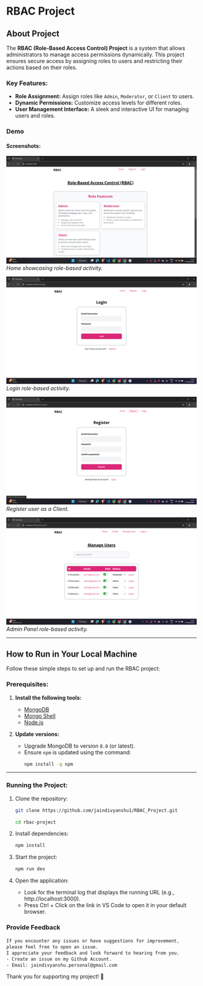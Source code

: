 # RBAC Project

## About Project

The **RBAC (Role-Based Access Control) Project** is a system that allows administrators to manage access permissions dynamically. This project ensures secure access by assigning roles to users and restricting their actions based on their roles.

### Key Features:
- **Role Assignment:** Assign roles like `Admin`, `Moderator`, or `Client` to users.
- **Dynamic Permissions:** Customize access levels for different roles.
- **User Management Interface:** A sleek and interactive UI for managing users and roles.

### Demo
#### Screenshots:

![Home](./images/home.png)  
*Home showcasing role-based activity.*

![Home](./images/login.png)  
*Login role-based activity.*

![Home](./images/register.png)  
*Register user as a Client.*

![Home](./images/admin_panel.png)  
*Admin Panel role-based activity.*

---

## How to Run in Your Local Machine

Follow these simple steps to set up and run the RBAC project:

### Prerequisites:
1. **Install the following tools:**
   - [MongoDB](https://www.mongodb.com/docs/manual/installation/)
   - [Mongo Shell](https://www.mongodb.com/try/download/shell)
   - [Node.js](https://nodejs.org/en/download/)

2. **Update versions:**
   - Upgrade MongoDB to version `8.0` (or latest).
   - Ensure `npm` is updated using the command:
     ```bash
     npm install -g npm
     ```

---

### Running the Project:

1. Clone the repository:
   ```bash
   git clone https://github.com/jaindivyanshu1/RBAC_Project.git
    ```
    ```bash
   cd rbac-project
   ```

2. Install dependencies:

    ```bash
   npm install
   ```

3. Start the project:

    ```bash
   npm run dev
   ```

4. Open the application:

    - Look for the terminal log that displays the running URL (e.g., http://localhost:3000).
    - Press Ctrl + Click on the link in VS Code to open it in your default browser.

### Provide Feedback
    If you encounter any issues or have suggestions for improvement, please feel free to open an issue.
    I appreciate your feedback and look forward to hearing from you.
    - Create an issue on my Github Account.
    - Email: jaindivyanshu.personal@gmail.com

Thank you for supporting my project! 🚀
